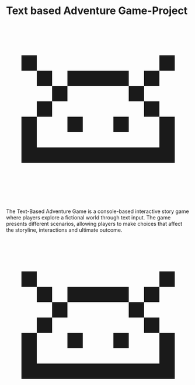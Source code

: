 # Text based Adventure Game-Project <svg fill="none" xmlns="http://www.w3.org/2000/svg" viewBox="0 0 24 24"> <path d="M2 5h2v2H2V5zm4 4H4V7h2v2zm2 0H6v2H4v2H2v6h20v-6h-2v-2h-2V9h2V7h2V5h-2v2h-2v2h-2V7H8v2zm0 0h8v2h2v2h2v4H4v-4h2v-2h2V9zm2 4H8v2h2v-2zm4 0h2v2h-2v-2z" fill="currentColor"/> </svg>
The Text-Based Adventure Game is a console-based interactive story game where players explore a fictional world through text input. The game presents different scenarios, allowing players to make choices that affect the storyline, interactions and ultimate outcome.
<svg fill="none" xmlns="http://www.w3.org/2000/svg" viewBox="0 0 24 24"> <path d="M2 5h2v2H2V5zm4 4H4V7h2v2zm2 0H6v2H4v2H2v6h20v-6h-2v-2h-2V9h2V7h2V5h-2v2h-2v2h-2V7H8v2zm0 0h8v2h2v2h2v4H4v-4h2v-2h2V9zm2 4H8v2h2v-2zm4 0h2v2h-2v-2z" fill="currentColor"/> </svg>
